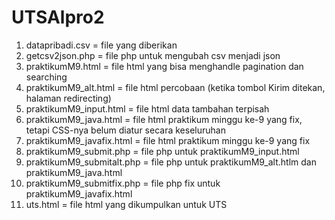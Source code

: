 # UTSAlpro2

1. datapribadi.csv = file yang diberikan
2. getcsv2json.php = file php untuk mengubah csv menjadi json
3. praktikumM9.html = file html yang bisa menghandle pagination dan searching
4. praktikumM9_alt.html = file html percobaan (ketika tombol Kirim ditekan, halaman redirecting)
5. praktikumM9_input.html = file html data tambahan terpisah
6. praktikumM9_java.html = file html praktikum minggu ke-9 yang fix, tetapi CSS-nya belum diatur secara keseluruhan
7. praktikumM9_javafix.html = file html praktikum minggu ke-9 yang fix
8. praktikumM9_submit.php = file php untuk praktikumM9_input.html
9. praktikumM9_submitalt.php = file php untuk praktikumM9_alt.htlm dan praktikumM9_java.html
10. praktikumM9_submitfix.php = file php fix untuk praktikumM9_javafix.html
11. uts.html = file html yang dikumpulkan untuk UTS
